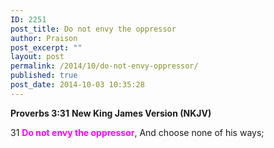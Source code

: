 ```yaml
---
ID: 2251
post_title: Do not envy the oppressor
author: Praison
post_excerpt: ""
layout: post
permalink: /2014/10/do-not-envy-oppressor/
published: true
post_date: 2014-10-03 10:35:28
---
```

<strong>Proverbs 3:31</strong>
<strong> New King James Version (NKJV)</strong>

31 <span style="color: #ff00ff;"><strong>Do not envy the oppressor</strong></span>,
And choose none of his ways;